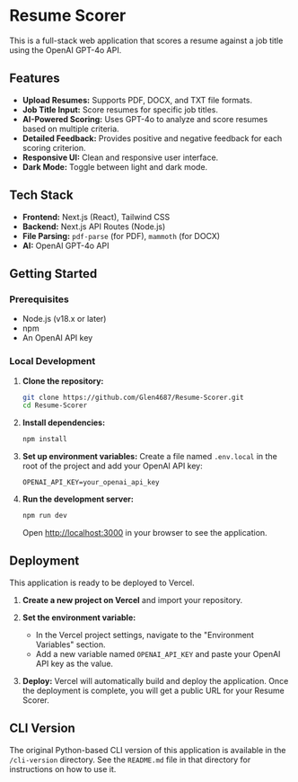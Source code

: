 # Resume Scorer

This is a full-stack web application that scores a resume against a job title using the OpenAI GPT-4o API.

## Features

- **Upload Resumes:** Supports PDF, DOCX, and TXT file formats.
- **Job Title Input:** Score resumes for specific job titles.
- **AI-Powered Scoring:** Uses GPT-4o to analyze and score resumes based on multiple criteria.
- **Detailed Feedback:** Provides positive and negative feedback for each scoring criterion.
- **Responsive UI:** Clean and responsive user interface.
- **Dark Mode:** Toggle between light and dark mode.

## Tech Stack

- **Frontend:** Next.js (React), Tailwind CSS
- **Backend:** Next.js API Routes (Node.js)
- **File Parsing:** `pdf-parse` (for PDF), `mammoth` (for DOCX)
- **AI:** OpenAI GPT-4o API

## Getting Started

### Prerequisites

- Node.js (v18.x or later)
- npm
- An OpenAI API key

### Local Development

1. **Clone the repository:**
   ```bash
   git clone https://github.com/Glen4687/Resume-Scorer.git
   cd Resume-Scorer
   ```

2. **Install dependencies:**
   ```bash
   npm install
   ```

3. **Set up environment variables:**
   Create a file named `.env.local` in the root of the project and add your OpenAI API key:
   ```
   OPENAI_API_KEY=your_openai_api_key
   ```

4. **Run the development server:**
   ```bash
   npm run dev
   ```

   Open [http://localhost:3000](http://localhost:3000) in your browser to see the application.

## Deployment

This application is ready to be deployed to Vercel.

1. **Create a new project on Vercel** and import your repository.

2. **Set the environment variable:**
   - In the Vercel project settings, navigate to the "Environment Variables" section.
   - Add a new variable named `OPENAI_API_KEY` and paste your OpenAI API key as the value.

3. **Deploy:**
   Vercel will automatically build and deploy the application. Once the deployment is complete, you will get a public URL for your Resume Scorer.

## CLI Version

The original Python-based CLI version of this application is available in the `/cli-version` directory. See the `README.md` file in that directory for instructions on how to use it.
